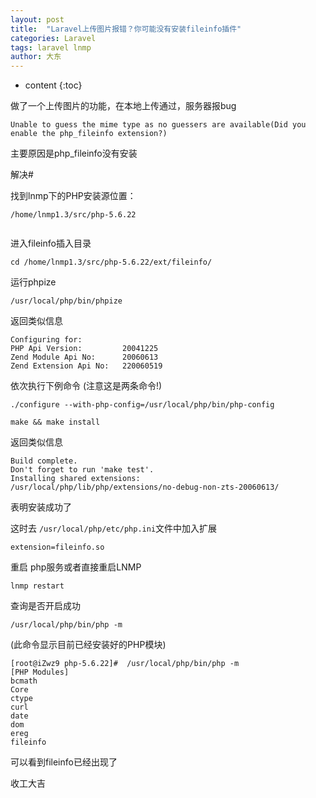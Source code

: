 ```yaml
---
layout: post
title:  "Laravel上传图片报错？你可能没有安装fileinfo插件"
categories: Laravel
tags: laravel lnmp
author: 大东
---
```


* content
{:toc}


做了一个上传图片的功能，在本地上传通过，服务器报bug

```
Unable to guess the mime type as no guessers are available(Did you enable the php_fileinfo extension?)
```
主要原因是php_fileinfo没有安装

解决#

找到lnmp下的PHP安装源位置：

```
/home/lnmp1.3/src/php-5.6.22
   
```
进入fileinfo插入目录

```
cd /home/lnmp1.3/src/php-5.6.22/ext/fileinfo/
```

运行phpize
```
/usr/local/php/bin/phpize
```


返回类似信息

```
Configuring for:
PHP Api Version:         20041225
Zend Module Api No:      20060613
Zend Extension Api No:   220060519
```
依次执行下例命令 (注意这是两条命令!)
```
./configure --with-php-config=/usr/local/php/bin/php-config
 
make && make install
```
返回类似信息

```
Build complete.
Don't forget to run 'make test'.
Installing shared extensions:     /usr/local/php/lib/php/extensions/no-debug-non-zts-20060613/
```
表明安装成功了

这时去 `/usr/local/php/etc/php.ini`文件中加入扩展

```
extension=fileinfo.so
```
重启 php服务或者直接重启LNMP

```
lnmp restart
```
查询是否开启成功 

```
/usr/local/php/bin/php -m
```
(此命令显示目前已经安装好的PHP模块)

```
[root@iZwz9 php-5.6.22]#  /usr/local/php/bin/php -m 
[PHP Modules]
bcmath
Core
ctype
curl
date
dom
ereg
fileinfo
```
可以看到fileinfo已经出现了

收工大吉
